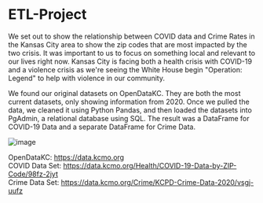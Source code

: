 # ETL-Project

We set out to show the relationship between COVID data and Crime Rates in the Kansas City area to show the zip codes that are most impacted by the two crisis. It was important to us to focus on something local and relevant to our lives right now. Kansas City is facing both a health crisis with COVID-19 and a violence crisis as we're seeing the White House begin "Operation: Legend" to help with violence in our community. 

We found our original datasets on OpenDataKC. They are both the most current datasets, only showing information from 2020. Once we pulled the data, we cleaned it using Python Pandas, and then loaded the datasets into PgAdmin, a relational database using SQL. The result was a DataFrame for COVID-19 Data and a separate DataFrame for Crime Data. 

![image](https://user-images.githubusercontent.com/63508658/91514770-39819000-e8ad-11ea-8f52-4fe9dd95d55f.png)

OpenDataKC: https://data.kcmo.org<br>
COVID Data Set: https://data.kcmo.org/Health/COVID-19-Data-by-ZIP-Code/98fz-2jyt<br>
Crime Data Set: https://data.kcmo.org/Crime/KCPD-Crime-Data-2020/vsgj-uufz<br>
